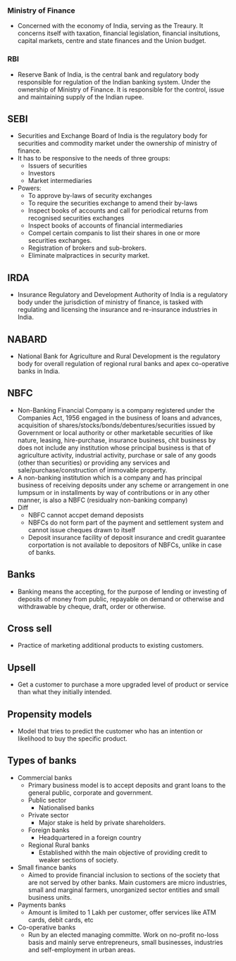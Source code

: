 ### Ministry of Finance
- Concerned with the economy of India, serving as the Treaury. It concerns itself with taxation, financial legislation, financial insitutions, capital markets, centre and state finances and the Union budget.

### RBI
- Reserve Bank of India, is the central bank and regulatory body responsible for regulation of the Indian banking system. Under the ownership of Ministry of Finance. It is responsible for the control, issue and maintaining supply of the Indian rupee.

## SEBI
- Securities and Exchange Board of India is the regulatory body for securities and commodity market under the ownership of ministry of finance.
- It has to be responsive to the needs of three groups:
	- Issuers of securities
	- Investors
	- Market intermediaries
- Powers:
	- To approve by-laws of security exchanges
	- To require the securities exchange to amend their by-laws
	- Inspect books of accounts and call for periodical returns from recognised securities exchanges
	- Inspect books of accounts of financial intermediaries
	- Compel certain companis to list their shares in one or more securities exchanges.
	- Registration of brokers and sub-brokers.
	- Eliminate malpractices in security market.

## IRDA
- Insurance Regulatory and Development Authority of India is a regulatory body under the jurisdiction of ministry of finance, is tasked with regulating and licensing the insurance and re-insurance industries in India.

## NABARD
- National Bank for Agriculture and Rural Development is the regulatory body for overall regulation of regional rural banks and apex co-operative banks in India.

## NBFC
- Non-Banking Financial Company is a company registered under the Companies Act, 1956 engaged in the business of loans and advances, acquisition of shares/stocks/bonds/debentures/securities issued by Government or local authority or other marketable securities of like nature, leasing, hire-purchase, insurance business, chit business by does not include any institution whose principal business is that of agriculture activity, industrial activity, purchase or sale of any goods (other than securities) or providing any services and sale/purchase/construction of immovable property.
- A non-banking institution which is a company and has principal business of receiving deposits under any scheme or arrangement in one lumpsum or in installments by way of contributions or in any other manner, is also a NBFC (residualry non-banking company)
- Diff
	- NBFC cannot accpet demand deposists
	- NBFCs do not form part of the payment and settlement system and cannot issue cheques drawn to itself
	- Deposit insurance facility of deposit insurance and credit guarantee corportation is not available to depositors of NBFCs, unlike in case of banks.

## Banks
- Banking means the accepting, for the purpose of lending or investing of deposits of money from public, repayable on demand or otherwise and withdrawable by cheque, draft, order or otherwise.

## Cross sell
- Practice of marketing additional products to existing customers.

## Upsell
- Get a customer to purchase a more upgraded level of product or service than what they initially intended.

## Propensity models
- Model that tries to predict the customer who has an intention or likelihood to buy the specific product.

## Types of banks
- Commercial banks
	- Primary business model is to accept deposits and grant loans to the general public, corporate and government.
	- Public sector
		- Nationalised banks
	- Private sector
		- Major stake is held by private shareholders.
	- Foreign banks
		- Headquartered in a foreign country
	- Regional Rural banks
		- Established withh the main objective of providing credit to weaker sections of society.
- Small finance banks
	- Aimed to provide financial inclusion to sections of the society that are not served by other banks. Main customers are micro industries, small and marginal farmers, unorganized sector entities and small business units.
- Payments banks
	- Amount is limited to 1 Lakh per customer, offer services like ATM cards, debit cards, etc
- Co-operative banks
	- Run by an elected managing committe. Work on no-profit no-loss basis and mainly serve entrepreneurs, small businesses, industries and self-employment in urban areas.
